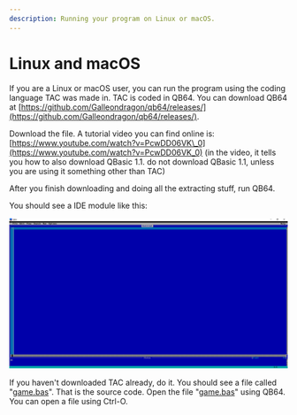 ```yaml
---
description: Running your program on Linux or macOS.
---
```


# Linux and macOS

If you are a Linux or macOS user, you can run the program using the coding language TAC was made in. TAC is coded in QB64. You can download QB64 at [https://github.com/Galleondragon/qb64/releases/](https://github.com/Galleondragon/qb64/releases/).

Download the file. A tutorial video you can find online is: [https://www.youtube.com/watch?v=PcwDD06VK\_0](https://www.youtube.com/watch?v=PcwDD06VK_0) \(in the video, it tells you how to also download QBasic 1.1. do not download QBasic 1.1, unless you are using it something other than TAC\)

After you finish downloading and doing all the extracting stuff, run QB64.

You should see a IDE module like this:

![QB64 1.3 IDE](../.gitbook/assets/qb64-ide.png)

If you haven't downloaded TAC already, do it. You should see a file called "[game.bas](https://github.com/text-adventure-creator/stable/blob/master/TAC%20Project/game.bas)". That is the source code. Open the file "[game.bas](https://github.com/text-adventure-creator/stable/blob/master/TAC%20Project/game.bas)" using QB64. You can open a file using Ctrl-O.


